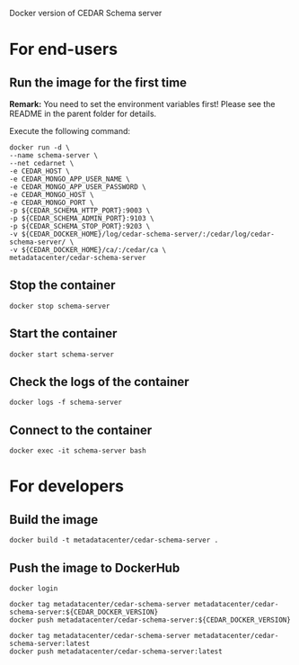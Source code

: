 Docker version of CEDAR Schema server

# For end-users

## Run the image for the first time

**Remark:** You need to set the environment variables first! Please see the README in the parent folder for details.

Execute the following command:

````
docker run -d \
--name schema-server \
--net cedarnet \
-e CEDAR_HOST \
-e CEDAR_MONGO_APP_USER_NAME \
-e CEDAR_MONGO_APP_USER_PASSWORD \
-e CEDAR_MONGO_HOST \
-e CEDAR_MONGO_PORT \
-p ${CEDAR_SCHEMA_HTTP_PORT}:9003 \
-p ${CEDAR_SCHEMA_ADMIN_PORT}:9103 \
-p ${CEDAR_SCHEMA_STOP_PORT}:9203 \
-v ${CEDAR_DOCKER_HOME}/log/cedar-schema-server/:/cedar/log/cedar-schema-server/ \
-v ${CEDAR_DOCKER_HOME}/ca/:/cedar/ca \
metadatacenter/cedar-schema-server
````

## Stop the container

    docker stop schema-server

## Start the container

    docker start schema-server

## Check the logs of the container

    docker logs -f schema-server

## Connect to the container

    docker exec -it schema-server bash

# For developers

## Build the image

````
docker build -t metadatacenter/cedar-schema-server .
````

## Push the image to DockerHub

````
docker login

docker tag metadatacenter/cedar-schema-server metadatacenter/cedar-schema-server:${CEDAR_DOCKER_VERSION}
docker push metadatacenter/cedar-schema-server:${CEDAR_DOCKER_VERSION}

docker tag metadatacenter/cedar-schema-server metadatacenter/cedar-schema-server:latest
docker push metadatacenter/cedar-schema-server:latest
````